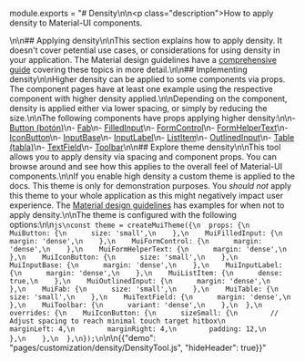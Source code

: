 module.exports = "# Density\n\n<p class=\"description\">How to apply density to Material-UI components.</p>\n\n## Applying density\n\nThis section explains how to apply density. It doesn't cover petential use cases, or considerations for using density in your application. The Material design guidelines have a [comprehensive guide](https://material.io/design/layout/applying-density.html#typographic-density) covering these topics in more detail.\n\n## Implementing density\n\nHigher density can be applied to some components via props. The component pages have at least one example using the respective component with higher density applied.\n\nDepending on the component, density is applied either via lower spacing, or simply by reducing the size.\n\nThe following components have props applying higher density:\n\n- [Button (botón)](/api/button/)\n- [Fab](/api/fab/)\n- [FilledInput](/api/filled-input/)\n- [FormControl](/api/form-control/)\n- [FormHelperText](/api/form-helper-text/)\n- [IconButton](/api/icon-button/)\n- [InputBase](/api/input-base/)\n- [InputLabel](/api/input-label/)\n- [ListItem](/api/list-item/)\n- [OutlinedInput](/api/outlined-input/)\n- [Table (tabla)](/api/table/)\n- [TextField](/api/text-field/)\n- [Toolbar](/api/toolbar/)\n\n## Explore theme density\n\nThis tool allows you to apply density via spacing and component props. You can browse around and see how this applies to the overall feel of Material-UI components.\n\nIf you enable high density a custom theme is applied to the docs. This theme is only for demonstration purposes. You *should not* apply this theme to your whole application as this might negatively impact user experience. The [Material design guidelines](https://material.io/design/layout/applying-density.html#typographic-density) has examples for when not to apply density.\n\nThe theme is configured with the following options:\n\n```js\nconst theme = createMuiTheme({\n  props: {\n    MuiButton: {\n      size: 'small',\n    },\n    MuiFilledInput: {\n      margin: 'dense',\n    },\n    MuiFormControl: {\n      margin: 'dense',\n    },\n    MuiFormHelperText: {\n      margin: 'dense',\n    },\n    MuiIconButton: {\n      size: 'small',\n    },\n    MuiInputBase: {\n      margin: 'dense',\n    },\n    MuiInputLabel: {\n      margin: 'dense',\n    },\n    MuiListItem: {\n      dense: true,\n    },\n    MuiOutlinedInput: {\n      margin: 'dense',\n    },\n    MuiFab: {\n      size: 'small',\n    },\n    MuiTable: {\n      size: 'small',\n    },\n    MuiTextField: {\n      margin: 'dense',\n    },\n    MuiToolbar: {\n      variant: 'dense',\n    },\n  },\n  overrides: {\n    MuiIconButton: {\n      sizeSmall: {\n        // Adjust spacing to reach minimal touch target hitbox\n        marginLeft: 4,\n        marginRight: 4,\n        padding: 12,\n      },\n    },\n  },\n});\n```\n\n{{\"demo\": \"pages/customization/density/DensityTool.js\", \"hideHeader\": true}}"